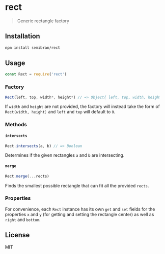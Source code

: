 # rect
> Generic rectangle factory

## Installation
```sh
npm install semibran/rect
```

## Usage
```javascript
const Rect = require('rect')
```

### Factory
```javascript
Rect(left, top, width*, height*) // => Object{ left, top, width, height }
```
If `width` and `height` are not provided, the factory will instead take the form of `Rect(width, height)` and `left` and `top` will default to `0`.

### Methods

#### `intersects`
```javascript
Rect.intersects(a, b) // => Boolean
```
Determines if the given rectangles `a` and `b` are intersecting.

#### `merge`
```javascript
Rect.merge(...rects)
```
Finds the smallest possible rectangle that can fit all the provided `rects`.

### Properties
For convenience, each `Rect` instance has its own `get` and `set` fields for the properties `x` and `y` (for getting and setting the rectangle center) as well as `right` and `bottom`.

## License
MIT
